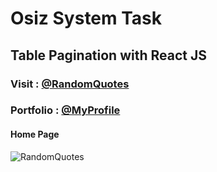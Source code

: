 # Osiz System Task

## Table Pagination with React JS

### Visit : [@RandomQuotes](https://mbganesh.github.io/RandomQuotes/)

### Portfolio : [@MyProfile](https://mbganesh.github.io/my_profile/)

#### Home Page

![RandomQuotes](https://user-images.githubusercontent.com/51211116/149659489-7fb1538e-2044-45b9-aea0-cb40db1601c9.pngs)



